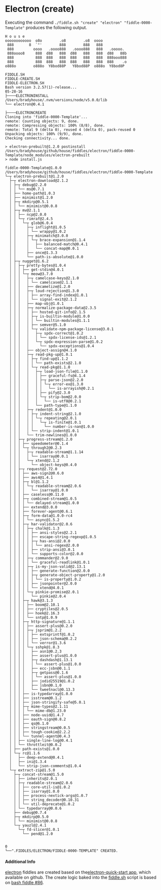 Electron (create)
======

Executing the command `./fiddle.sh "create" "electron" "fiddle-0000-Template"` produces the following output.

    H o u s e
    oooooooooooo  o8o        .o8        .o8  oooo
     888       8  `"'        888        888   888
     888         oooo   .oooo888   .oooo888   888   .ooooo.
     888oooo8     888  d88   888  d88   888   888  d88   88b
     888          888  888   888  888   888   888  888ooo888
     888          888  888   888  888   888   888  888    .o
    o888o        o888o  Y8bod88P   Y8bod88P  o888o  Y8bod8P
    
    FIDDLE.SH
    FIDDLE-CREATE.SH
    FIDDLE-ELECTRON.SH
    Bash version 3.2.57(1)-release...
    05-28-16
    ├────ELECTRONINSTALL
    /Users/bradyhouse/.nvm/versions/node/v5.0.0/lib
    └── electron@0.4.1
    
    ├────ELECTRONCREATE
    Cloning into 'fiddle-0000-Template'...
    remote: Counting objects: 9, done.
    remote: Compressing objects: 100% (8/8), done.
    remote: Total 9 (delta 0), reused 4 (delta 0), pack-reused 0
    Unpacking objects: 100% (9/9), done.
    Checking connectivity... done.
    
    > electron-prebuilt@1.2.0 postinstall /Users/bradyhouse/github/house/fiddles/electron/fiddle-0000-Template/node_modules/electron-prebuilt
    > node install.js
    
    fiddle-0000-Template@1.0.0 /Users/bradyhouse/github/house/fiddles/electron/fiddle-0000-Template
    └─┬ electron-prebuilt@1.2.0
      ├─┬ electron-download@2.1.2
      │ ├─┬ debug@2.2.0
      │ │ └── ms@0.7.1
      │ ├── home-path@1.0.3
      │ ├── minimist@1.2.0
      │ ├─┬ mkdirp@0.5.1
      │ │ └── minimist@0.0.8
      │ ├─┬ mv@2.1.1
      │ │ ├── ncp@2.0.0
      │ │ └─┬ rimraf@2.4.5
      │ │   └─┬ glob@6.0.4
      │ │     ├─┬ inflight@1.0.5
      │ │     │ └── wrappy@1.0.2
      │ │     ├─┬ minimatch@3.0.0
      │ │     │ └─┬ brace-expansion@1.1.4
      │ │     │   ├── balanced-match@0.4.1
      │ │     │   └── concat-map@0.0.1
      │ │     ├── once@1.3.3
      │ │     └── path-is-absolute@1.0.0
      │ ├─┬ nugget@1.6.2
      │ │ ├─┬ pretty-bytes@1.0.4
      │ │ │ ├── get-stdin@4.0.1
      │ │ │ └─┬ meow@3.7.0
      │ │ │   ├─┬ camelcase-keys@2.1.0
      │ │ │   │ └── camelcase@2.1.1
      │ │ │   ├── decamelize@1.2.0
      │ │ │   ├─┬ loud-rejection@1.3.0
      │ │ │   │ ├── array-find-index@1.0.1
      │ │ │   │ └── signal-exit@2.1.2
      │ │ │   ├── map-obj@1.0.1
      │ │ │   ├─┬ normalize-package-data@2.3.5
      │ │ │   │ ├── hosted-git-info@2.1.5
      │ │ │   │ ├─┬ is-builtin-module@1.0.0
      │ │ │   │ │ └── builtin-modules@1.1.1
      │ │ │   │ ├── semver@5.1.0
      │ │ │   │ └─┬ validate-npm-package-license@3.0.1
      │ │ │   │   ├─┬ spdx-correct@1.0.2
      │ │ │   │   │ └── spdx-license-ids@1.2.1
      │ │ │   │   └─┬ spdx-expression-parse@1.0.2
      │ │ │   │     └── spdx-exceptions@1.0.4
      │ │ │   ├── object-assign@4.1.0
      │ │ │   ├─┬ read-pkg-up@1.0.1
      │ │ │   │ ├─┬ find-up@1.1.2
      │ │ │   │ │ └── path-exists@2.1.0
      │ │ │   │ └─┬ read-pkg@1.1.0
      │ │ │   │   ├─┬ load-json-file@1.1.0
      │ │ │   │   │ ├── graceful-fs@4.1.4
      │ │ │   │   │ ├─┬ parse-json@2.2.0
      │ │ │   │   │ │ └─┬ error-ex@1.3.0
      │ │ │   │   │ │   └── is-arrayish@0.2.1
      │ │ │   │   │ ├── pify@2.3.0
      │ │ │   │   │ └─┬ strip-bom@2.0.0
      │ │ │   │   │   └── is-utf8@0.2.1
      │ │ │   │   └── path-type@1.1.0
      │ │ │   ├─┬ redent@1.0.0
      │ │ │   │ ├─┬ indent-string@2.1.0
      │ │ │   │ │ └─┬ repeating@2.0.1
      │ │ │   │ │   └─┬ is-finite@1.0.1
      │ │ │   │ │     └── number-is-nan@1.0.0
      │ │ │   │ └── strip-indent@1.0.1
      │ │ │   └── trim-newlines@1.0.0
      │ │ ├─┬ progress-stream@1.2.0
      │ │ │ ├── speedometer@0.1.4
      │ │ │ └─┬ through2@0.2.3
      │ │ │   ├─┬ readable-stream@1.1.14
      │ │ │   │ └── isarray@0.0.1
      │ │ │   └─┬ xtend@2.1.2
      │ │ │     └── object-keys@0.4.0
      │ │ ├─┬ request@2.72.0
      │ │ │ ├── aws-sign2@0.6.0
      │ │ │ ├── aws4@1.4.1
      │ │ │ ├─┬ bl@1.1.2
      │ │ │ │ └─┬ readable-stream@2.0.6
      │ │ │ │   └── isarray@1.0.0
      │ │ │ ├── caseless@0.11.0
      │ │ │ ├─┬ combined-stream@1.0.5
      │ │ │ │ └── delayed-stream@1.0.0
      │ │ │ ├── extend@3.0.0
      │ │ │ ├── forever-agent@0.6.1
      │ │ │ ├─┬ form-data@1.0.0-rc4
      │ │ │ │ └── async@1.5.2
      │ │ │ ├─┬ har-validator@2.0.6
      │ │ │ │ ├─┬ chalk@1.1.3
      │ │ │ │ │ ├── ansi-styles@2.2.1
      │ │ │ │ │ ├── escape-string-regexp@1.0.5
      │ │ │ │ │ ├─┬ has-ansi@2.0.0
      │ │ │ │ │ │ └── ansi-regex@2.0.0
      │ │ │ │ │ ├── strip-ansi@3.0.1
      │ │ │ │ │ └── supports-color@2.0.0
      │ │ │ │ ├─┬ commander@2.9.0
      │ │ │ │ │ └── graceful-readlink@1.0.1
      │ │ │ │ ├─┬ is-my-json-valid@2.13.1
      │ │ │ │ │ ├── generate-function@2.0.0
      │ │ │ │ │ ├─┬ generate-object-property@1.2.0
      │ │ │ │ │ │ └── is-property@1.0.2
      │ │ │ │ │ ├── jsonpointer@2.0.0
      │ │ │ │ │ └── xtend@4.0.1
      │ │ │ │ └─┬ pinkie-promise@2.0.1
      │ │ │ │   └── pinkie@2.0.4
      │ │ │ ├─┬ hawk@3.1.3
      │ │ │ │ ├── boom@2.10.1
      │ │ │ │ ├── cryptiles@2.0.5
      │ │ │ │ ├── hoek@2.16.3
      │ │ │ │ └── sntp@1.0.9
      │ │ │ ├─┬ http-signature@1.1.1
      │ │ │ │ ├── assert-plus@0.2.0
      │ │ │ │ ├─┬ jsprim@1.2.2
      │ │ │ │ │ ├── extsprintf@1.0.2
      │ │ │ │ │ ├── json-schema@0.2.2
      │ │ │ │ │ └── verror@1.3.6
      │ │ │ │ └─┬ sshpk@1.8.3
      │ │ │ │   ├── asn1@0.2.3
      │ │ │ │   ├── assert-plus@1.0.0
      │ │ │ │   ├─┬ dashdash@1.13.1
      │ │ │ │   │ └── assert-plus@1.0.0
      │ │ │ │   ├── ecc-jsbn@0.1.1
      │ │ │ │   ├─┬ getpass@0.1.6
      │ │ │ │   │ └── assert-plus@1.0.0
      │ │ │ │   ├── jodid25519@1.0.2
      │ │ │ │   ├── jsbn@0.1.0
      │ │ │ │   └── tweetnacl@0.13.3
      │ │ │ ├── is-typedarray@1.0.0
      │ │ │ ├── isstream@0.1.2
      │ │ │ ├── json-stringify-safe@5.0.1
      │ │ │ ├─┬ mime-types@2.1.11
      │ │ │ │ └── mime-db@1.23.0
      │ │ │ ├── node-uuid@1.4.7
      │ │ │ ├── oauth-sign@0.8.2
      │ │ │ ├── qs@6.1.0
      │ │ │ ├── stringstream@0.0.5
      │ │ │ ├── tough-cookie@2.2.2
      │ │ │ └── tunnel-agent@0.4.3
      │ │ ├── single-line-log@0.4.1
      │ │ └── throttleit@0.0.2
      │ ├── path-exists@1.0.0
      │ └─┬ rc@1.1.6
      │   ├── deep-extend@0.4.1
      │   ├── ini@1.3.4
      │   └── strip-json-comments@1.0.4
      └─┬ extract-zip@1.5.0
        ├─┬ concat-stream@1.5.0
        │ ├── inherits@2.0.1
        │ ├─┬ readable-stream@2.0.6
        │ │ ├── core-util-is@1.0.2
        │ │ ├── isarray@1.0.0
        │ │ ├── process-nextick-args@1.0.7
        │ │ ├── string_decoder@0.10.31
        │ │ └── util-deprecate@1.0.2
        │ └── typedarray@0.0.6
        ├── debug@0.7.4
        ├─┬ mkdirp@0.5.0
        │ └── minimist@0.0.8
        └─┬ yauzl@2.4.1
          └─┬ fd-slicer@1.0.1
            └── pend@1.2.0
    
    
    0
    └──".FIDDLES/ELECTRON/FIDDLE-0000-TEMPLATE" CREATED.
 
 
#### Additional Info
    
[electron](../electron) fiddles are created based on the[electron-quick-start app](https://github.com/electron/electron-quick-start),
which available on github.  The create logic baked into the [fiddle.sh](../../scripts/fiddle.sh) script is based on 
[bash fiddle #86](../bash/fiddle-0086-Electron).  
